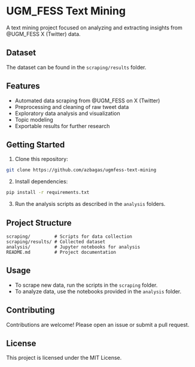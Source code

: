 # UGM_FESS Text Mining

A text mining project focused on analyzing and extracting insights from @UGM_FESS X (Twitter) data.

## Dataset

The dataset can be found in the `scraping/results` folder.

## Features

- Automated data scraping from @UGM_FESS on X (Twitter)
- Preprocessing and cleaning of raw tweet data
- Exploratory data analysis and visualization
- Topic modeling
- Exportable results for further research

## Getting Started

1. Clone this repository:

```bash
git clone https://github.com/azbagas/ugmfess-text-mining
```

2. Install dependencies:

```bash
pip install -r requirements.txt
```

3. Run the analysis scripts as described in the `analysis` folders.

## Project Structure

```
scraping/         # Scripts for data collection
scraping/results/ # Collected dataset
analysis/         # Jupyter notebooks for analysis
README.md         # Project documentation
```

## Usage

- To scrape new data, run the scripts in the `scraping` folder.
- To analyze data, use the notebooks provided in the `analysis` folder.

## Contributing

Contributions are welcome! Please open an issue or submit a pull request.

## License

This project is licensed under the MIT License.
